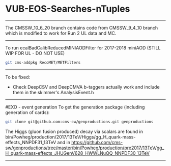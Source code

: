 VUB-EOS-Searches-nTuples
==============
***

The CMSSW_10_6_20 branch contains code from CMSSW_9_4_10 branch which is modified to work for Run 2 UL data and MC. 

***
To run ecalBadCalibReducedMINIAODFilter for 2017-2018 miniAOD (STILL WIP FOR UL - DO NOT USE)
```bash
git cms-addpkg RecoMET/METFilters
```
***

To be fixed:

- Check DeepCSV and DeepCMVA b-taggers actually work and include them in the skimmer's AnalysisEvent.h

***

#EXO - event generation
To get the generation package (including generation of cards):
```bash
git clone git@github.com:cms-sw/genproductions.git genproductions
```

The Higgs (gluon fusion produced) decay via scalars are found in bin/Powheg/production/2017/13TeV/Higgs/gg_H_quark-mass-effects_NNPDF31_13TeV and in
https://github.com/cms-sw/genproductions/tree/master/bin/Powheg/production/pre2017/13TeV/gg_H_quark-mass-effects_JHUGenV628_HWWLNuQQ_NNPDF30_13TeV

---

